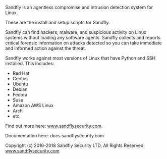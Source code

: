 Sandfly is an agentless compromise and intrusion detection system for Linux.

These are the install and setup scripts for Sandfly.

Sandfly can find hackers, malware, and suspicious activity on Linux systems without loading any software
agents. Sandfly collects and reports critical forensic information on attacks detected so you can take
immediate and informed action against the threat.

Sandfly works against most versions of Linux that have Python and SSH installed. This includes:

- Red Hat
- Centos
- Ubuntu
- Debian
- Fedora
- Suse
- Amazon AWS Linux
- Arch
- etc.

Find out more here: www.sandflysecurity.com.

Documentation here: docs.sandflysecurity.com

Copyright (c) 2016-2018 Sandfly Security LTD, All Rights Reserved.
www.sandflysecurity.com

